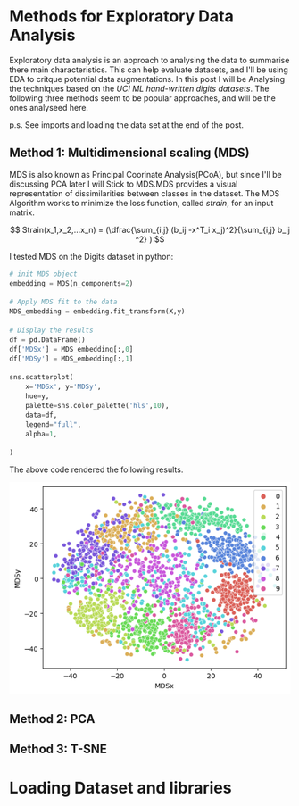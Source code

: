 # Methods for Exploratory Data Analysis
Exploratory data analysis is an approach to analysing the data to summarise there main characteristics. This can help evaluate datasets, and I'll be using EDA to critque potential data augmentations. In this post I will be Analysing the techniques based on the *UCI ML hand-written digits datasets*. The following three methods seem to be popular approaches, and will be the ones analyseed here.

p.s. See imports and loading the data set at the end of the post.

## Method 1: Multidimensional scaling (MDS)
MDS is also known as Principal Coorinate Analysis(PCoA), but since I'll be discussing PCA later I will Stick to MDS.MDS provides a visual representation of dissimilarities between classes in the dataset. The MDS Algorithm works to minimize the loss function, called *strain*, for an input matrix.

$$
Strain(x_1,x_2,...x_n) = (\dfrac{\sum_{i,j} (b_ij -x^T_i x_j)^2}{\sum_{i,j} b_ij ^2} ) 
$$

I tested MDS on the Digits dataset in python:

```python
# init MDS object 
embedding = MDS(n_components=2)

# Apply MDS fit to the data
MDS_embedding = embedding.fit_transform(X,y)

# Display the results
df = pd.DataFrame()
df['MDSx'] = MDS_embedding[:,0]
df['MDSy'] = MDS_embedding[:,1]

sns.scatterplot(
    x='MDSx', y='MDSy',
    hue=y,
    palette=sns.color_palette('hls',10),
    data=df,
    legend="full",
    alpha=1,
    
)
```

The above code rendered the following results.

![alt text](https://github.com/candrewdb9/candrewdb9.github.io/raw/master/images/MDS.png "MDS")

## Method 2: PCA


## Method 3: T-SNE

# Loading Dataset and libraries